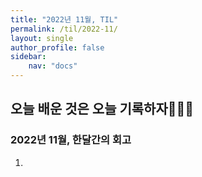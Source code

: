 ```yaml
---
title: "2022년 11월, TIL"
permalink: /til/2022-11/
layout: single
author_profile: false
sidebar:
    nav: "docs"
---
```

 
## 오늘 배운 것은 오늘 기록하자👩🏻‍💻
### 2022년 11월, 한달간의 회고

1. 

